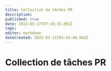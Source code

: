 ```yaml
---
title: Collection de tâches PR
description:
published: true
date: 2022-05-17T07:16:15.091Z
tags:
editor: markdown
dateCreated: 2022-03-11T03:16:40.942Z
---
```


# Collection de tâches PR